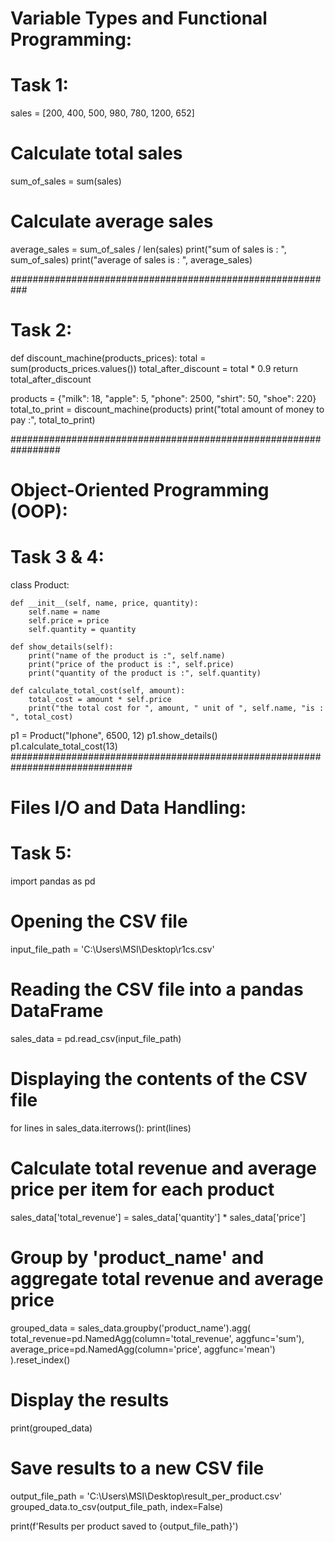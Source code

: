 # Variable Types and Functional Programming:
# Task 1:
sales = [200, 400, 500, 980, 780, 1200, 652]

# Calculate total sales
sum_of_sales = sum(sales)

# Calculate average sales
average_sales = sum_of_sales / len(sales)
print("sum of sales is  : ", sum_of_sales)
print("average of sales is : ", average_sales)


###########################################################
# Task 2:
def discount_machine(products_prices):
    total = sum(products_prices.values())
    total_after_discount = total * 0.9
    return total_after_discount


products = {"milk": 18, "apple": 5, "phone": 2500, "shirt": 50, "shoe": 220}
total_to_print = discount_machine(products)
print("total amount of money to pay :", total_to_print)


#################################################################
# Object-Oriented Programming (OOP):
# Task 3 & 4:
class Product:

    def __init__(self, name, price, quantity):
        self.name = name
        self.price = price
        self.quantity = quantity

    def show_details(self):
        print("name of the product is :", self.name)
        print("price of the product is :", self.price)
        print("quantity of the product is :", self.quantity)

    def calculate_total_cost(self, amount):
        total_cost = amount * self.price
        print("the total cost for ", amount, " unit of ", self.name, "is : ", total_cost)


p1 = Product("Iphone", 6500, 12)
p1.show_details()
p1.calculate_total_cost(13)
##############################################################################
# Files I/O and Data Handling:
# Task 5:
import pandas as pd

# Opening the CSV file
input_file_path = 'C:\\Users\\MSI\\Desktop\\r1cs.csv'

# Reading the CSV file into a pandas DataFrame
sales_data = pd.read_csv(input_file_path)

# Displaying the contents of the CSV file
for lines in sales_data.iterrows():
    print(lines)

# Calculate total revenue and average price per item for each product
sales_data['total_revenue'] = sales_data['quantity'] * sales_data['price']

# Group by 'product_name' and aggregate total revenue and average price
grouped_data = sales_data.groupby('product_name').agg(
    total_revenue=pd.NamedAgg(column='total_revenue', aggfunc='sum'),
    average_price=pd.NamedAgg(column='price', aggfunc='mean')
).reset_index()

# Display the results
print(grouped_data)

# Save results to a new CSV file
output_file_path = 'C:\\Users\\MSI\\Desktop\\result_per_product.csv'
grouped_data.to_csv(output_file_path, index=False)

print(f'Results per product saved to {output_file_path}')
